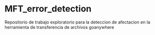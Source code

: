 # MFT_error_detection
Repositorio de trabajo exploratorio para la deteccion de afectacion en la herramienta de transferencia de archivos goanywhere
